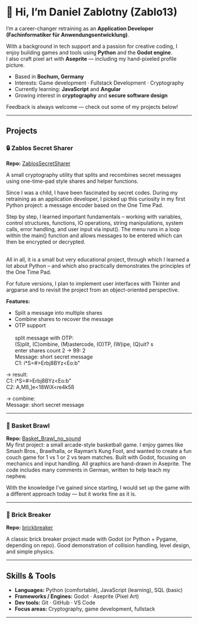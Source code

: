 # 👋 Hi, I’m Daniel Zablotny   (Zablo13)

I’m a career-changer retraining as an **Application Developer (Fachinformatiker für Anwendungsentwicklung)**.  

With a background in tech support and a passion for creative coding, I enjoy building games and tools using **Python** and the **Godot engine**.  
I also craft pixel art with **Aseprite** — including my hand-pixeled profile picture.

-  Based in **Bochum, Germany**  
-  Interests: Game development · Fullstack Development · Cryptography  
-  Currently learning: **JavaScript** and **Angular**  
-  Growing interest in **cryptography** and **secure software design**  

Feedback is always welcome — check out some of my projects below!

---

## Projects

### 🔒 Zablos Secret Sharer
**Repo:** [ZablosSecretSharer](https://github.com/Zablo13/ZablosSecretSharer)  

A small cryptography utility that splits and recombines secret messages using one-time-pad style shares and helper functions.  
 
Since I was a child, I have been fascinated by secret codes. During my retraining as an application developer, I picked up this curiosity in my first Python project: a message encoder based on the One Time Pad.   
 
Step by step, I learned important fundamentals – working with variables, control structures, functions, IO operations, string manipulations, system calls, error handling, and user input via input(). The menu runs in a loop within the main() function and allows messages to be entered which can then be encrypted or decrypted.     
<br>

   
All in all, it is a small but very educational project, through which I learned a lot about Python – and which also practically demonstrates the principles of the One Time Pad.
   
For future versions, I plan to implement user interfaces with Tkinter and argparse and to revisit the project from an object-oriented perspective.
        
**Features:**
- Split a message into multiple shares  
- Combine shares to recover the message  
- OTP support
<br><br>
split message with OTP:  
(S)plit, (C)ombine, (M)astercode, (O)TP, (W)ipe, (Q)uit? s  
enter shares count 2 -> 99: 2  
Message: short secret message  
C1: i*S=#>Erbj8BYz<Eo:b"  
  
-> result:  
C1: i*S=#>Erbj8BYz<Eo:b"  
C2: A,Mß,]e<18WiX<re4k5ß
  
-> combine:  
Message: short secret message  
  

---

### 🏀 Basket Brawl
**Repo:** [Basket_Brawl_no_sound](https://github.com/Zablo13/Basket_Brawl_no_sound)  
My first project: a small arcade-style basketball game. I enjoy games like Smash Bros., Brawlhalla, or Rayman’s Kung Foot, and wanted to create a fun couch game for 1 vs 1 or 2 vs team matches.
Built with Godot, focusing on mechanics and input handling.
All graphics are hand-drawn in Aseprite.
The code includes many comments in German, written to help teach my nephew.

With the knowledge I’ve gained since starting, I would set up the game with a different approach today — but it works fine as it is.
 

---

### 🧱 Brick Breaker
**Repo:** [brickbreaker](https://github.com/Zablo13/brickbreaker)  

A classic brick breaker project made with Godot (or Python + Pygame, depending on repo). Good demonstration of collision handling, level design, and simple physics.  


---

## Skills & Tools
- **Languages:** Python (comfortable), JavaScript (learning), SQL (basic)  
- **Frameworks / Engines:** Godot · Aseprite (Pixel Art)  
- **Dev tools:** Git · GitHub · VS Code  
- **Focus areas:** Cryptography, game development, fullstack  

---
